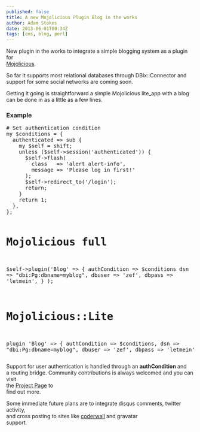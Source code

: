 ```yaml
---
published: false
title: A new Mojolicious Plugin Blog in the works
author: Adam Stokes
date: 2013-06-01T00:34Z
tags: [cms, blog, perl]
---
```

<p>New plugin in the works to integrate a simple blogging system as a plugin for<br />
<a href=&#34;http://mojolicio.us&#34;>Mojolicious</a>.</p>
<p>So far it supports most relational databases through DBIx::Connector and<br />
support for some social networks are coming soon.</p>
<p>Getting it going is straightforward a simple Mojolicious lite_app with a blog<br />
can be done in as a little as a few lines.</p>
<h3 id=&#34;example&#34;>Example</h3>
<pre class=&#34;prettyprint&#34;>
# Set authentication condition
my $conditions = {
  authenticated => sub {
    my $self = shift;
    unless ($self->session(&#39;authenticated&#39;)) {
      $self->flash(
        class   => &#39;alert alert-info&#39;,
        message => &#39;Please log in first!&#39;
      );
      $self->redirect_to(&#39;/login&#39;);
      return;
    }
    return 1;
  },
};

# Mojolicious full
$self->plugin(&#39;Blog&#39; => {
  authCondition => $conditions
  dsn => &#34;dbi:Pg:dbname=myblog&#34;,
  dbuser => &#39;zef&#39;,
  dbpass => &#39;letmein&#39;,
  }
);

# Mojolicious::Lite
plugin &#39;Blog&#39; => {
  authCondition => $conditions,
  dsn => &#34;dbi:Pg:dbname=myblog&#34;,
  dbuser => &#39;zef&#39;,
  dbpass => &#39;letmein&#39;,
};
</pre>
<p>Support for user authentication is handled through an <strong>authCondition</strong> and<br />
a routing bridge. Community contributions is always welcomed and you can visit<br />
the <a href=&#34;https://github.com/battlemidget/Mojolicious-Plugin-Blog&#34;>Project Page</a> to<br />
find out more.</p>
<p>Some immediate future plans are to integrate disqus comments, twitter activity,<br />
and cross posting to sites like <a href=&#34;https://coderwall.com&#34;>coderwall</a> and gravatar<br />
support.</p>
